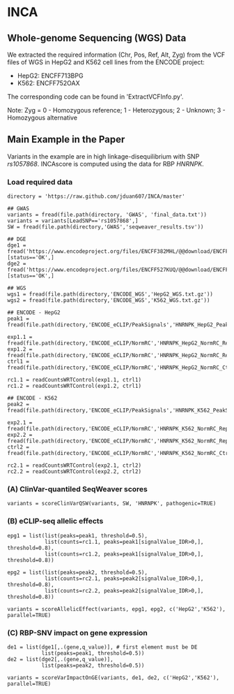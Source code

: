 # INCA

## Whole-genome Sequencing (WGS) Data

We extracted  the required information (Chr, Pos, Ref, Alt, Zyg) from the VCF files of WGS in HepG2 and K562 cell lines from the ENCODE project:
  + HepG2: ENCFF713BPG
  + K562: ENCFF752OAX
    
The corresponding code can be found in 'ExtractVCFInfo.py'.

Note: Zyg = 0 - Homozygous reference; 1 - Heterozygous; 2 - Unknown; 3 - Homozygous alternative

## Main Example in the Paper

Variants in the example are in high linkage-disequilibrium with SNP _rs1057868_. INCAscore is computed using the data for RBP _HNRNPK_.

### Load required data

```{r}
directory = 'https://raw.github.com/jduan607/INCA/master'

## GWAS
variants = fread(file.path(directory, 'GWAS', 'final_data.txt'))
variants = variants[LeadSNP=='rs1057868',]
SW = fread(file.path(directory,'GWAS','seqweaver_results.tsv'))

## DGE
dge1 = fread('https://www.encodeproject.org/files/ENCFF382MHL/@@download/ENCFF382MHL.tsv')[status=='OK',]
dge2 = fread('https://www.encodeproject.org/files/ENCFF527KUQ/@@download/ENCFF527KUQ.tsv')[status=='OK',]

## WGS
wgs1 = fread(file.path(directory,'ENCODE_WGS','HepG2_WGS.txt.gz'))
wgs2 = fread(file.path(directory,'ENCODE_WGS','K562_WGS.txt.gz'))

## ENCODE - HepG2
peak1 = fread(file.path(directory,'ENCODE_eCLIP/PeakSignals','HNRNPK_HepG2_PeakSignals.txt.gz'))

exp1.1 = fread(file.path(directory,'ENCODE_eCLIP/NormRC','HNRNPK_HepG2_NormRC_Rep1.txt.gz')) 
exp1.2 = fread(file.path(directory,'ENCODE_eCLIP/NormRC','HNRNPK_HepG2_NormRC_Rep2.txt.gz')) 
ctrl1 = fread(file.path(directory,'ENCODE_eCLIP/NormRC','HNRNPK_HepG2_NormRC_Ctrl.txt.gz'))

rc1.1 = readCountsWRTControl(exp1.1, ctrl1)
rc1.2 = readCountsWRTControl(exp1.2, ctrl1)

## ENCODE - K562
peak2 = fread(file.path(directory,'ENCODE_eCLIP/PeakSignals','HNRNPK_K562_PeakSignals.txt.gz'))

exp2.1 = fread(file.path(directory,'ENCODE_eCLIP/NormRC','HNRNPK_K562_NormRC_Rep1.txt.gz')) 
exp2.2 = fread(file.path(directory,'ENCODE_eCLIP/NormRC','HNRNPK_K562_NormRC_Rep2.txt.gz')) 
ctrl2 = fread(file.path(directory,'ENCODE_eCLIP/NormRC','HNRNPK_K562_NormRC_Ctrl.txt.gz'))

rc2.1 = readCountsWRTControl(exp2.1, ctrl2)
rc2.2 = readCountsWRTControl(exp2.2, ctrl2)
```

### (A) ClinVar-quantiled SeqWeaver scores

```{r}
variants = scoreClinVarQSW(variants, SW, 'HNRNPK', pathogenic=TRUE)
```

### (B) eCLIP-seq allelic effects

```{r}
epg1 = list(list(peaks=peak1, threshold=0.5), 
            list(counts=rc1.1, peaks=peak1[signalValue_IDR>0,], threshold=0.8),
            list(counts=rc1.2, peaks=peak1[signalValue_IDR>0,], threshold=0.8))

epg2 = list(list(peaks=peak2, threshold=0.5), 
            list(counts=rc2.1, peaks=peak2[signalValue_IDR>0,], threshold=0.8),
            list(counts=rc2.2, peaks=peak2[signalValue_IDR>0,], threshold=0.8))

variants = scoreAllelicEffect(variants, epg1, epg2, c('HepG2','K562'), parallel=TRUE)
```

### (C) RBP-SNV impact on gene expression

```{r}
de1 = list(dge1[,.(gene,q_value)], # first element must be DE
           list(peaks=peak1, threshold=0.5)) 
de2 = list(dge2[,.(gene,q_value)], 
           list(peaks=peak2, threshold=0.5))

variants = scoreVarImpactOnGE(variants, de1, de2, c('HepG2','K562'), parallel=TRUE)
```
